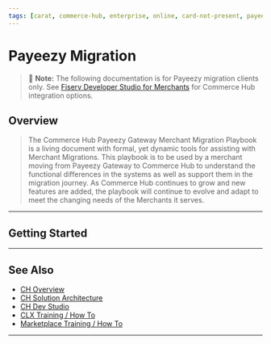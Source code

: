 ```yaml
---
tags: [carat, commerce-hub, enterprise, online, card-not-present, payeezy]
---
```


# Payeezy Migration

<!-- theme: danger -->
>  :memo: **Note:** The following documentation is for Payeezy migration clients only. See [Fiserv Developer Studio for Merchants](https://developer.fiserv.com/merchants) for Commerce Hub integration options.

## Overview

>The Commerce Hub Payeezy Gateway Merchant Migration Playbook is a living document with formal, yet dynamic tools for assisting with Merchant Migrations. This playbook is to be used by a merchant moving from Payeezy Gateway to Commerce Hub to understand the functional differences in the systems as well as support them in the migration journey. As Commerce Hub continues to grow and new features are added, the playbook will continue to evolve and adapt to meet the changing needs of the Merchants it serves.  

---

## Getting Started
<!-- type: row -->
<!-- type: card
title: Core Components
description: A guide to understanding the differences in the API Structure, Configuration of Account, Virtual Terminal functionality and Reporting capabilities as you migrate from Payeezy to Commerce Hub.
[Get Started](?path=docs/Resources/Guides/Payeezy/Payeezy-Migration-BasicCoreComponents.md)
-->

<!-- type: card
title: Features
description: For each feature, a summary of differences between Payeezy and Commerce Hub Core Components.
[Learn More](?path=docs/Resources/Guides/Payeezy/Payeezy-Migration-BasicFeatures.md)
-->

<!-- type: card
title: Technical Specifications
description: Element level mapping for request and response payloads, required fields and CTR creation.
[Build](?path=docs/Resources/Guides/Payeezy/Payeezy-Migration-BasicTechnical.md)
-->
<!-- type: row-end -->
---

## See Also

- [CH Overview](?path=docs/Resources/API-Documents/Payments_VAS/Verification.md)
- [CH Solution Architecture](?path=docs/Resources/API-Documents/Payments_VAS/Verification.md)
- [CH Dev Studio](?path=docs/Resources/API-Documents/Payments_VAS/Verification.md)
- [CLX Training / How To](?path=docs/Resources/API-Documents/Payments_VAS/Verification.md)
- [Marketplace Training / How To](?path=docs/Resources/API-Documents/Payments_VAS/Verification.md)


---

